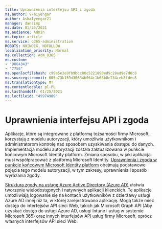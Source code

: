 ```yaml
---
title: Uprawnienia interfejsu API i zgoda
ms.author: v-aiyengar
author: AshaIyengar21
manager: dansimp
ms.date: 01/25/2021
ms.audience: Admin
ms.topic: article
ms.service: o365-administration
ROBOTS: NOINDEX, NOFOLLOW
localization_priority: Normal
ms.collection: Adm_O365
ms.custom:
- "9004343"
- "7756"
ms.openlocfilehash: c99e5e2e8fb9bcc88e5221890ed9c28ed9e7d0c8
ms.sourcegitcommit: 605a73b159d30634b064c1b63b0e734ceb3fdec8
ms.translationtype: MT
ms.contentlocale: pl-PL
ms.lasthandoff: 01/25/2021
ms.locfileid: "49974989"
---
```

# <a name="api-permissions-and-consent"></a>Uprawnienia interfejsu API i zgoda

Aplikacje, które są integrowane z platformą tożsamości firmy Microsoft, korzystają z modelu autoryzacji, który umożliwia użytkownikom i administratorom kontrolę nad sposobem uzyskiwania dostępu do danych. Implementacja modelu autoryzacji została zaktualizowana w punkcie końcowym Microsoft Identity platform. Zmiana sposobu, w jaki aplikacja musi współpracować z platformą Microsoft Identity. [Uprawnienia i zgoda w punkcie końcowym Microsoft Identity platform](https://docs.microsoft.com/azure/active-directory/develop/v2-permissions-and-consent) obejmują podstawowe pojęcia tego modelu autoryzacji, w tym zakresy, uprawnienia i sposób wyrażania zgody.

[Struktura zgody na usługę Azure Active Directory (Azure AD)](https://docs.microsoft.com/azure/active-directory/develop/consent-framework) ułatwia tworzenie wielodostępnych i natywnych aplikacji klienckich. Te aplikacje umożliwiają logowanie się na kontach użytkowników z dzierżawy usługi Azure AD innej niż ta, w której zarejestrowano aplikację. Mogą także mieć dostęp do interfejsów API sieci Web, takich jak Microsoft Graph API (Aby uzyskać dostęp do usługi Azure AD, usługi Intune i usług w systemie Microsoft 365) oraz innych interfejsów API usług firmy Microsoft, oprócz własnych interfejsów API sieci Web.

